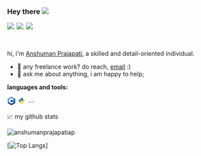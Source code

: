 ### Hey there <img src="https://media.giphy.com/media/hvRJCLFzcasrR4ia7z/giphy.gif" width="25px">



<a href="#">
  <img align="left" width="22px" src="https://raw.githubusercontent.com/peterthehan/peterthehan/master/assets/twitter.svg" />
</a>
<a href="#">
  <img align="left" width="22px" src="https://raw.githubusercontent.com/peterthehan/peterthehan/master/assets/linkedin.svg" />
</a>


![](https://visitor-badge.glitch.me/badge?page_id=anshumanprajapatiap.anshumanprajapatiap)

<br />

hi, i'm [Anshuman Prajapati](#), a skilled and detail-oriented individual. 



  <!--img align="right" alt="GIF" src="https://cdn.dribbble.com/users/461802/screenshots/4753031/designergif.gif" width="400" height="300" /-->
  
- 💼 any freelance work? do reach, [email](mailto:anshumanprajapati2000@gmail.com) :)
- 💬 ask me about anything, i am happy to help;



**languages and tools:**  


<code><img height="20" src="https://raw.githubusercontent.com/github/explore/80688e429a7d4ef2fca1e82350fe8e3517d3494d/topics/cpp/cpp.png"></code>
<code><img height="20" src="https://raw.githubusercontent.com/github/explore/80688e429a7d4ef2fca1e82350fe8e3517d3494d/topics/python/python.png"></code>
<code><img height="20" src="https://raw.githubusercontent.com/github/explore/80688e429a7d4ef2fca1e82350fe8e3517d3494d/topics/mysql/mysql.png"></code>




📈 my github stats

<p align="left"> <img src="https://github-readme-stats.vercel.app/api?username=anshumanprajapatiap&show_icons=true&theme=gotham" alt="anshumanprajapatiap" />
  
[![Top Langs](https://github-readme-stats.vercel.app/api/top-langs/?username=anshumanprajapatiap&layout=compact)]
